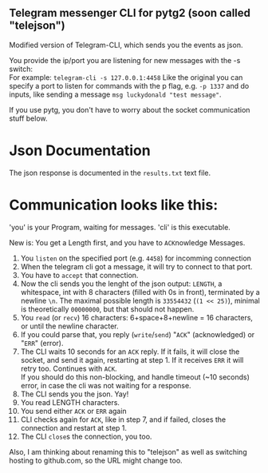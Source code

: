 ## Telegram messenger CLI for pytg2 (soon called "telejson")

Modified version of Telegram-CLI, which sends you the events as json.    

You provide the ip/port you are listening for new messages with the -s switch:    
For example: ```telegram-cli -s 127.0.0.1:4458```
Like the original you can specify a port to listen for commands with the p flag, e.g. ```-p 1337``` and do inputs, like sending a message ```msg luckydonald "test message"```.

If you use pytg, you don't have to worry about the socket communication stuff below.

# Json Documentation #

The json response is documented in the ```results.txt``` text file.

# Communication looks like this: #

'you' is your Program, waiting for messages.
'cli' is this executable.

New is: You get a Length first, and you have to ```ACK```nowledge Messages.

1.  You ```listen``` on the specified port (e.g. ```4458```) for incomming connection
2.  When the telegram cli got a message, it will try to connect to that port.
3.  You have to ```accept``` that connection.
4.  Now the cli sends you the lenght of the json output:
    ```LENGTH```, a whitespace, int with 8 characters (filled with 0s in front), terminated by a newline ```\n```.
    The maximal possible length is ```33554432``` (```(1 << 25)```), minimal is theoretically ```00000000```, but that should not happen.
5.  You ```read``` (or ```recv```) 16 characters: 6+space+8+newline = 16 characters, or until the newline character.
6.  If you could parse that, you reply (```write```/```send```) "```ACK```" (acknowledged) or "```ERR```" (error).
7.  The CLI waits 10 seconds for an ```ACK``` reply. If it fails, it will close the socket, and send it again, restarting at step 1. If it receives ```ERR``` it will retry too. Continues with ```ACK```.    
    If you should do this non-blocking, and handle timeout (~10 seconds) error, in case the cli was not waiting for a response.
8.  The CLI sends you the json. Yay!
9.  You read LENGTH characters.
10. You send either ```ACK``` or ```ERR``` again
11. CLI checks again for ```ACK```, like in step 7, and if failed, closes the connection and restart at step 1.
12. The CLI ```close```s the connection, you too.



Also, I am thinking about renaming this to "telejson" as well as switching hosting to github.com, so the URL might change too.